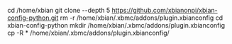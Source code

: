 cd /home/xbian
git clone --depth 5 https://github.com/xbianonpi/xbian-config-python.git
rm -r /home/xbian/.xbmc/addons/plugin.xbianconfig
cd xbian-config-python
mkdir /home/xbian/.xbmc/addons/plugin.xbianconfig
cp -R * /home/xbian/.xbmc/addons/plugin.xbianconfig/
